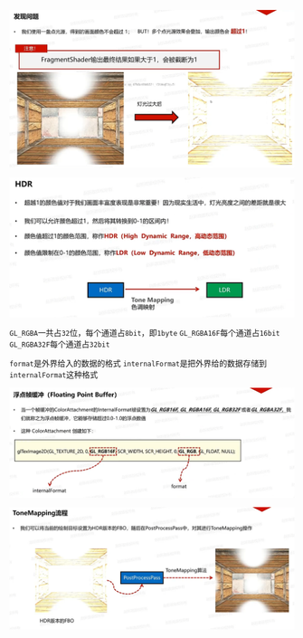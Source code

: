 ![输入图片说明](/imgs/2025-03-05/Wi1Krth0HeFpxpOI.png)

![输入图片说明](/imgs/2025-03-05/WwxDgu0Tdx5ZnowX.png)

`GL_RGBA`一共占`32`位，每个通道占`8bit`，即`1byte`
`GL_RGBA16F`每个通道占`16bit`
`GL_RGBA32F`每个通道占`32bit`

`format`是外界给入的数据的格式
`internalFormat`是把外界给的数据存储到`internalFormat`这种格式

![输入图片说明](/imgs/2025-03-05/owkZcV9qniGdemWq.png)

![输入图片说明](/imgs/2025-03-05/1lZ2X7IJcZOmNzPD.png)
<!--stackedit_data:
eyJoaXN0b3J5IjpbLTUxOTA2NzU3OCwyMTMwMDkxMjQ2LC0xND
YyNTQxMzA4LC01MTc5MDc0OTYsLTIwODg3NDY2MTJdfQ==
-->
